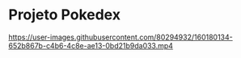 # Projeto Pokedex 

https://user-images.githubusercontent.com/80294932/160180134-652b867b-c4b6-4c8e-ae13-0bd21b9da033.mp4

